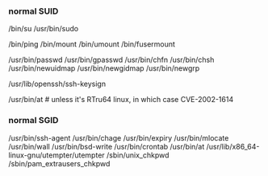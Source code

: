 
### normal SUID

/bin/su
/usr/bin/sudo

/bin/ping
/bin/mount
/bin/umount
/bin/fusermount

/usr/bin/passwd
/usr/bin/gpasswd
/usr/bin/chfn
/usr/bin/chsh
/usr/bin/newuidmap
/usr/bin/newgidmap
/usr/bin/newgrp

/usr/lib/openssh/ssh-keysign

/usr/bin/at     # unless it's RTru64 linux, in which case CVE-2002-1614


### normal SGID

/usr/bin/ssh-agent
/usr/bin/chage
/usr/bin/expiry
/usr/bin/mlocate
/usr/bin/wall
/usr/bin/bsd-write
/usr/bin/crontab
/usr/bin/at
/usr/lib/x86_64-linux-gnu/utempter/utempter
/sbin/unix_chkpwd
/sbin/pam_extrausers_chkpwd

